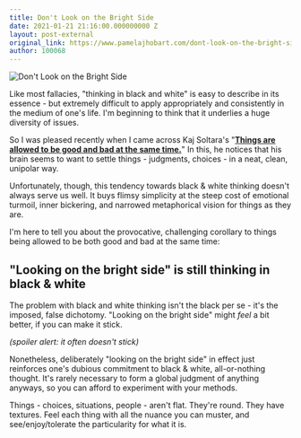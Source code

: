 ```yaml
---
title: Don't Look on the Bright Side
date: 2021-01-21 21:16:00.000000000 Z
layout: post-external
original_link: https://www.pamelajhobart.com/dont-look-on-the-bright-side/
author: 100068
---
```


 ![Don't Look on the Bright Side](https://www.pamelajhobart.com/content/images/2021/07/be-optimistic.jpeg)

Like most fallacies, "thinking in black and white" is easy to describe in its essence - but extremely difficult to apply appropriately and consistently in the medium of one's life. I'm beginning to think that it underlies a huge diversity of issues.

So I was pleased recently when I came across Kaj Soltara's "[**Things are allowed to be good and bad at the same time.**](https://kajsotala.fi/2020/10/things-are-allowed-to-be-good-and-bad-at-the-same-time/?ref=pamelajhobart.com)" In this, he notices that his brain seems to want to settle things - judgments, choices - in a neat, clean, unipolar way.

Unfortunately, though, this tendency towards black & white thinking doesn't always serve us well. It buys flimsy simplicity at the steep cost of emotional turmoil, inner bickering, and narrowed metaphorical vision for things as they are.

I'm here to tell you about the provocative, challenging corollary to things being allowed to be both good and bad at the same time:

## **"Looking on the bright side" is still thinking in black & white**

The problem with black and white thinking isn't the black per se - it's the imposed, false dichotomy. "Looking on the bright side" might _feel_ a bit better, if you can make it stick.

_(spoiler alert: it often doesn't stick)_

Nonetheless, deliberately "looking on the bright side" in effect just reinforces one's dubious commitment to black & white, all-or-nothing thought. It's rarely necessary to form a global judgment of anything anyways, so you can afford to experiment with your methods.

Things - choices, situations, people - aren't flat. They're round. They have textures. Feel each thing with all the nuance you can muster, and see/enjoy/tolerate the particularity for what it is.

